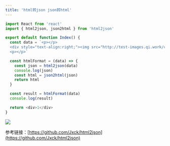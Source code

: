 ```yaml
---
title: 'html转json json转html'
---   
```

```javascript
import React from 'react'
import { html2json, json2html } from 'html2json'

export default function Index() {
  const data = `<p></p>
  <div style="text-align:right;"><img src="http://test-images.qi.work/course/2021-07-01/bbbe7816252340aa8049bcab3b0370ac.jpg" alt="image" style="height: auto;width: auto"/></div>
  <p></p>`

  const htmlFormat = (data) => {
    const json = html2json(data)
    console.log(json)
    const html = json2html(json)
    return html
  }

  const result = htmlFormat(data)
  console.log(result)

  return <div>1</div>
}
```

![](https://img-blog.csdnimg.cn/202107081440526.png?x-oss-processimage/watermark,type_ZmFuZ3poZW5naGVpdGk,shadow_10,text_aHR0cHM6Ly9ibG9nLmNzZG4ubmV0L3h1dG9uZ2Jhbw,size_16,color_FFFFFF,t_70)

参考链接：[https://github.com/Jxck/html2json](https://github.com/Jxck/html2json)